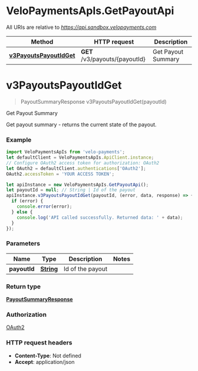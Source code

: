 # VeloPaymentsApIs.GetPayoutApi

All URIs are relative to *https://api.sandbox.velopayments.com*

Method | HTTP request | Description
------------- | ------------- | -------------
[**v3PayoutsPayoutIdGet**](GetPayoutApi.md#v3PayoutsPayoutIdGet) | **GET** /v3/payouts/{payoutId} | Get Payout Summary


<a name="v3PayoutsPayoutIdGet"></a>
# **v3PayoutsPayoutIdGet**
> PayoutSummaryResponse v3PayoutsPayoutIdGet(payoutId)

Get Payout Summary

Get payout summary - returns the current state of the payout.

### Example
```javascript
import VeloPaymentsApIs from 'velo-payments';
let defaultClient = VeloPaymentsApIs.ApiClient.instance;
// Configure OAuth2 access token for authorization: OAuth2
let OAuth2 = defaultClient.authentications['OAuth2'];
OAuth2.accessToken = 'YOUR ACCESS TOKEN';

let apiInstance = new VeloPaymentsApIs.GetPayoutApi();
let payoutId = null; // String | Id of the payout
apiInstance.v3PayoutsPayoutIdGet(payoutId, (error, data, response) => {
  if (error) {
    console.error(error);
  } else {
    console.log('API called successfully. Returned data: ' + data);
  }
});
```

### Parameters

Name | Type | Description  | Notes
------------- | ------------- | ------------- | -------------
 **payoutId** | [**String**](.md)| Id of the payout | 

### Return type

[**PayoutSummaryResponse**](PayoutSummaryResponse.md)

### Authorization

[OAuth2](../README.md#OAuth2)

### HTTP request headers

 - **Content-Type**: Not defined
 - **Accept**: application/json

